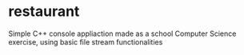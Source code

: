 # restaurant
Simple C++ console appliaction made as a school Computer Science exercise, using basic file stream functionalities
